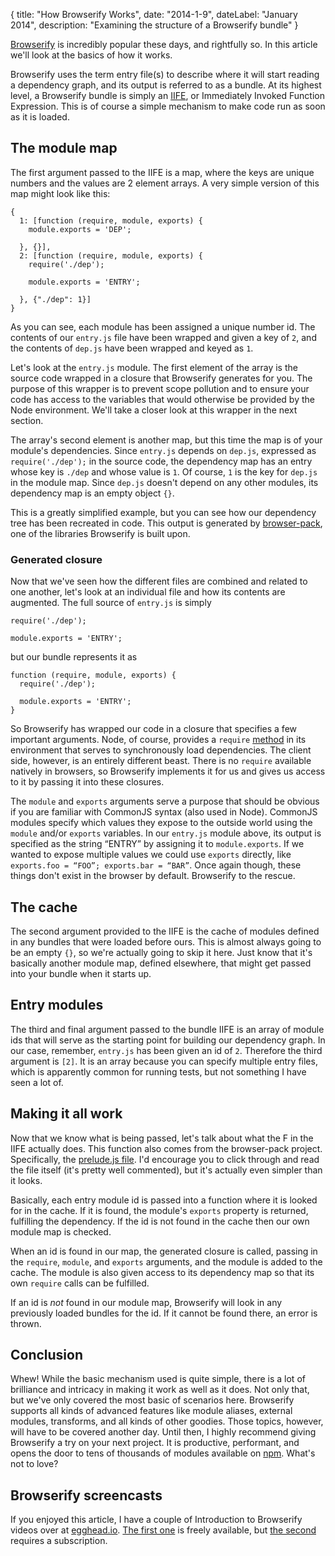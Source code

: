 {
	title: "How Browserify Works",
	date: "2014-1-9",
	dateLabel: "January 2014",
	description: "Examining the structure of a Browserify bundle"
}

[Browserify](https://github.com/substack/node-browserify/) is incredibly popular these days, and rightfully so. In this article we'll look at the basics of how it works.

Browserify uses the term entry file(s) to describe where it will start reading a dependency graph, and its output is referred to as a bundle. At its highest level, a Browserify bundle is simply an [IIFE](http://benalman.com/news/2010/11/immediately-invoked-function-expression/), or Immediately Invoked Function Expression. This is of course a simple mechanism to make code run as soon as it is loaded.

## The module map
The first argument passed to the IIFE is a map, where the keys are unique numbers and the values are 2 element arrays. A very simple version of this map might look like this:

```
{
  1: [function (require, module, exports) {
    module.exports = 'DEP';

  }, {}],
  2: [function (require, module, exports) {
    require('./dep');

    module.exports = 'ENTRY';

  }, {"./dep": 1}]
}
```

As you can see, each module has been assigned a unique number id. The contents of our `entry.js` file have been wrapped and given a key of `2`, and the contents of `dep.js` have been wrapped and keyed as `1`.

Let's look at the `entry.js` module. The first element of the array is the source code wrapped in a closure that Browserify generates for you. The purpose of this wrapper is to prevent scope pollution and to ensure your code has access to the variables that would otherwise be provided by the Node environment. We'll take a closer look at this wrapper in the next section.

The array's second element is another map, but this time the map is of your module's dependencies. Since `entry.js` depends on `dep.js`, expressed as `require('./dep');` in the source code, the dependency map has an entry whose key is `./dep` and whose value is `1`. Of course, `1` is the key for `dep.js` in the module map. Since `dep.js` doesn't depend on any other modules, its dependency map is an empty object `{}`.

This is a greatly simplified example, but you can see how our dependency tree has been recreated in code. This output is generated by [browser-pack](https://github.com/substack/browser-pack), one of the libraries Browserify is built upon.

### Generated closure

Now that we've seen how the different files are combined and related to one another, let's look at an individual file and how its contents are augmented. The full source of `entry.js` is simply

```
require('./dep');

module.exports = 'ENTRY';
```

but our bundle represents it as

```
function (require, module, exports) {
  require('./dep');

  module.exports = 'ENTRY';
}
```

So Browserify has wrapped our code in a closure that specifies a few important arguments. Node, of course, provides a `require` [method](http://nodejs.org/api/globals.html#globals_require) in its environment that serves to synchronously load dependencies. The client side, however, is an entirely different beast. There is no `require` available natively in browsers, so Browserify implements it for us and gives us access to it by passing it into these closures.

The `module` and `exports` arguments serve a purpose that should be obvious if you are familiar with CommonJS syntax (also used in Node). CommonJS modules specify which values they expose to the outside world using the `module` and/or `exports` variables. In our `entry.js` module above, its output is specified as the string “ENTRY” by assigning it to `module.exports`. If we wanted to expose multiple values we could use `exports` directly, like `exports.foo = “FOO”; exports.bar = “BAR”`. Once again though, these things don't exist in the browser by default. Browserify to the rescue.

## The cache

The second argument provided to the IIFE is the cache of modules defined in any bundles that were loaded before ours. This is almost always going to be an empty `{}`, so we're actually going to skip it here. Just know that it's basically another module map, defined elsewhere, that might get passed into your bundle when it starts up.

## Entry modules

The third and final argument passed to the bundle IIFE is an array of module ids that will serve as the starting point for building our dependency graph. In our case, remember, `entry.js` has been given an id of `2`. Therefore the third argument is `[2]`. It is an array because you can specify multiple entry files, which is apparently common for running tests, but not something I have seen a lot of.

## Making it all work

Now that we know what is being passed, let's talk about what the F in the IIFE actually does. This function also comes from the browser-pack project. Specifically, the [prelude.js file](https://github.com/substack/browser-pack/blob/d29fddc8a9207d5f967664935073b50971aff708/prelude.js). I'd encourage you to click through and read the file itself (it's pretty well commented), but it's actually even simpler than it looks.

Basically, each entry module id is passed into a function where it is looked for in the cache. If it is found, the module's `exports` property is returned, fulfilling the dependency. If the id is not found in the cache then our own module map is checked.

When an id is found in our map, the generated closure is called, passing in the `require`, `module`, and `exports` arguments, and the module is added to the cache. The module is also given access to its dependency map so that its own `require` calls can be fulfilled.

If an id is *not* found in our module map, Browserify will look in any previously loaded bundles for the id. If it cannot be found there, an error is thrown.

## Conclusion

Whew! While the basic mechanism used is quite simple, there is a lot of brilliance and intricacy in making it work as well as it does. Not only that, but we've only covered the most basic of scenarios here. Browserify supports all kinds of advanced features like module aliases, external modules, transforms, and all kinds of other goodies. Those topics, however, will have to be covered another day. Until then, I highly recommend giving Browserify a try on your next project. It is productive, performant, and opens the door to tens of thousands of modules available on [npm](http://npmjs.org). What's not to love?

## Browserify screencasts

If you enjoyed this article, I have a couple of Introduction to Browserify videos over at [egghead.io](http://egghead.io). [The first one](https://egghead.io/lessons/nodejs-introduction-to-browserify-part-1) is freely available, but [the second](https://egghead.io/lessons/nodejs-introduction-to-browserify-part-2) requires a subscription.

